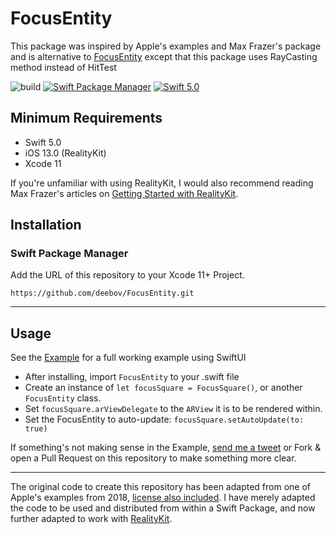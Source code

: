 # FocusEntity

This package was inspired by Apple's examples and Max Frazer's package and is alternative to [FocusEntity](https://github.com/maxxfrazer/FocusEntity/) except that this package uses RayCasting method instead of HitTest

![build](https://github.com/deebov/FocusEntity/workflows/build/badge.svg)
[![Swift Package Manager](https://img.shields.io/badge/Swift_Package_Manager-v1.1.0-orange.svg?style=flat)](https://github.com/apple/swift-package-manager)
[![Swift 5.0](https://img.shields.io/badge/Swift-5.0-orange.svg?style=flat)](https://swift.org/)


## Minimum Requirements
  - Swift 5.0
  - iOS 13.0 (RealityKit)
  - Xcode 11

If you're unfamiliar with using RealityKit, I would also recommend reading Max Frazer's articles on [Getting Started with RealityKit](https://medium.com/@maxxfrazer/getting-started-with-realitykit-3b401d6f6f).

## Installation

### Swift Package Manager

Add the URL of this repository to your Xcode 11+ Project.

`https://github.com/deebov/FocusEntity.git`

---
## Usage

See the [Example](./FocusEntity-Example) for a full working example using SwiftUI

- After installing, import `FocusEntity` to your .swift file
- Create an instance of `let focusSquare = FocusSquare()`, or another `FocusEntity` class.
- Set `focusSquare.arViewDelegate` to the `ARView` it is to be rendered within.
- Set the FocusEntity to auto-update: `focusSquare.setAutoUpdate(to: true)`


If something's not making sense in the Example, [send me a tweet](https://twitter.com/deebov) or Fork & open a Pull Request on this repository to make something more clear.

---

The original code to create this repository has been adapted from one of Apple's examples from 2018, [license also included](LICENSE.origin). I have merely adapted the code to be used and distributed from within a Swift Package, and now further adapted to work with [RealityKit](https://developer.apple.com/documentation/realitykit).
